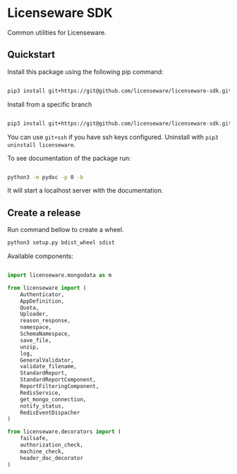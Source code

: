 # Licenseware SDK

Common utilities for Licenseware.


## Quickstart

Install this package using the following pip command:
```bash

pip3 install git+https://git@github.com/licenseware/licenseware-sdk.git

```

Install from a specific branch

```bash

pip3 install git+https://git@github.com/licenseware/licenseware-sdk.git@branch_name

```


You can use `git+ssh` if you have ssh keys configured. 
Uninstall with `pip3 uninstall licenseware`.

To see documentation of the package run:
```bash

python3 -m pydoc -p 0 -b

```

It will start a localhost server with the documentation.


## Create a release

Run command bellow to create a wheel.
```bash
python3 setup.py bdist_wheel sdist
```



Available components:

```py

import licenseware.mongodata as m

from licenseware import (
    Authenticator,
    AppDefinition,
    Quota,
    Uploader, 
    reason_response,
    namespace,
    SchemaNamespace,
    save_file,
    unzip,
    log,
    GeneralValidator, 
    validate_filename,
    StandardReport, 
    StandardReportComponent,
    ReportFilteringComponent,
    RedisService,
    get_mongo_connection,
    notify_status,
    RedisEventDispacher
)

from licenseware.decorators import (
    failsafe,
    authorization_check,
    machine_check,
    header_doc_decorator
)



```

